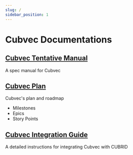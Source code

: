 ```yaml
---
slug: /
sidebar_position: 1
---
```


# Cubvec Documentations

## [Cubvec Tentative Manual](https://cubvec.github.io/cubrid-vec-manual-sphinx)

A spec manual for Cubvec

## [Cubvec Plan](https://vimkim.dev/cubvec-plan)

Cubvec's plan and roadmap

- Milestones
- Epics
- Story Points

## [Cubvec Integration Guide](https://vimkim.dev/cubvec-integration-guide)

A detailed instructions for integrating Cubvec with CUBRID
